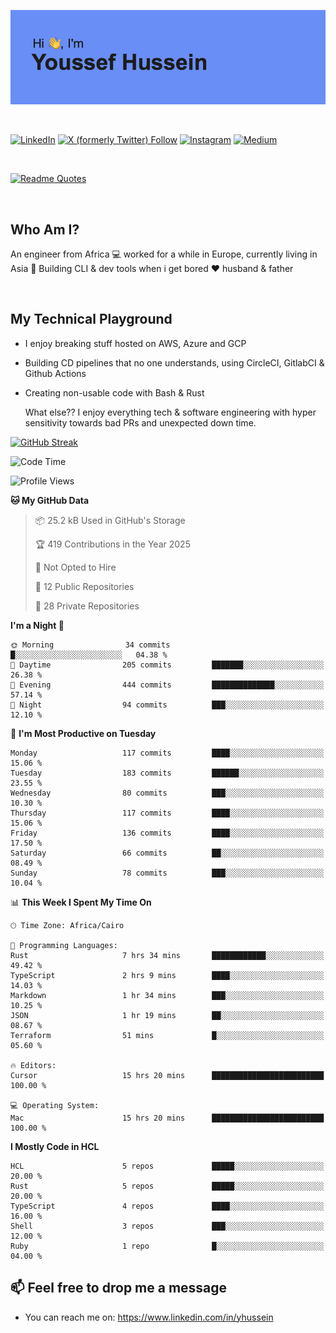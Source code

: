 [![Youssef's GitHub Banner](./assets/youssef-hussein.png)](https://github.com/yorki404)

</br>

[![LinkedIn](https://img.shields.io/badge/linkedin-%230077B5.svg?style=for-the-badge&logo=linkedin&logoColor=white)](https://www.linkedin.com/in/yhussein/)
[![X (formerly Twitter) Follow](https://img.shields.io/twitter/follow/devqikHQ?style=for-the-badge&logo=X&logoColor=White&labelColor=White)](https://twitter.com/devqikHQ)
[![Instagram](https://img.shields.io/badge/devqik-E4405F?style=for-the-badge&logo=Instagram&logoColor=white)](https://instagram.com/devqik)
[![Medium](https://img.shields.io/badge/Medium-12100E?style=for-the-badge&logo=medium&logoColor=white)](https://medium.com/@devqik)

</br>

[![Readme Quotes](https://quotes-github-readme.vercel.app/api?type=horizontal&theme=dark)](https://github.com/piyushsuthar/github-readme-quotes)

</br>

## Who Am I?

An engineer from Africa  💻  worked for a while in Europe, currently living in Asia 📡  Building CLI & dev tools when i get bored ❤️ husband & father

</br>

## My Technical Playground

- I enjoy breaking stuff hosted on AWS, Azure and GCP
- Building CD pipelines that no one understands, using CircleCI, GitlabCI & Github Actions
- Creating non-usable code with Bash & Rust

  What else?? I enjoy everything tech & software engineering with hyper sensitivity towards bad PRs and unexpected down time.

[![GitHub Streak](https://streak-stats.demolab.com/?user=devqik&theme=dark)](https://git.io/streak-stats)

<!--START_SECTION:waka-->
![Code Time](http://img.shields.io/badge/Code%20Time-1%2C032%20hrs%2017%20mins-blue)

![Profile Views](http://img.shields.io/badge/Profile%20Views-10-blue)

**🐱 My GitHub Data** 

> 📦 25.2 kB Used in GitHub's Storage 
 > 
> 🏆 419 Contributions in the Year 2025
 > 
> 🚫 Not Opted to Hire
 > 
> 📜 12 Public Repositories 
 > 
> 🔑 28 Private Repositories 
 > 
**I'm a Night 🦉** 

```text
🌞 Morning                34 commits          █░░░░░░░░░░░░░░░░░░░░░░░░   04.38 % 
🌆 Daytime                205 commits         ███████░░░░░░░░░░░░░░░░░░   26.38 % 
🌃 Evening                444 commits         ██████████████░░░░░░░░░░░   57.14 % 
🌙 Night                  94 commits          ███░░░░░░░░░░░░░░░░░░░░░░   12.10 % 
```
📅 **I'm Most Productive on Tuesday** 

```text
Monday                   117 commits         ████░░░░░░░░░░░░░░░░░░░░░   15.06 % 
Tuesday                  183 commits         ██████░░░░░░░░░░░░░░░░░░░   23.55 % 
Wednesday                80 commits          ███░░░░░░░░░░░░░░░░░░░░░░   10.30 % 
Thursday                 117 commits         ████░░░░░░░░░░░░░░░░░░░░░   15.06 % 
Friday                   136 commits         ████░░░░░░░░░░░░░░░░░░░░░   17.50 % 
Saturday                 66 commits          ██░░░░░░░░░░░░░░░░░░░░░░░   08.49 % 
Sunday                   78 commits          ███░░░░░░░░░░░░░░░░░░░░░░   10.04 % 
```


📊 **This Week I Spent My Time On** 

```text
🕑︎ Time Zone: Africa/Cairo

💬 Programming Languages: 
Rust                     7 hrs 34 mins       ████████████░░░░░░░░░░░░░   49.42 % 
TypeScript               2 hrs 9 mins        ████░░░░░░░░░░░░░░░░░░░░░   14.03 % 
Markdown                 1 hr 34 mins        ███░░░░░░░░░░░░░░░░░░░░░░   10.25 % 
JSON                     1 hr 19 mins        ██░░░░░░░░░░░░░░░░░░░░░░░   08.67 % 
Terraform                51 mins             █░░░░░░░░░░░░░░░░░░░░░░░░   05.60 % 

🔥 Editors: 
Cursor                   15 hrs 20 mins      █████████████████████████   100.00 % 

💻 Operating System: 
Mac                      15 hrs 20 mins      █████████████████████████   100.00 % 
```

**I Mostly Code in HCL** 

```text
HCL                      5 repos             █████░░░░░░░░░░░░░░░░░░░░   20.00 % 
Rust                     5 repos             █████░░░░░░░░░░░░░░░░░░░░   20.00 % 
TypeScript               4 repos             ████░░░░░░░░░░░░░░░░░░░░░   16.00 % 
Shell                    3 repos             ███░░░░░░░░░░░░░░░░░░░░░░   12.00 % 
Ruby                     1 repo              █░░░░░░░░░░░░░░░░░░░░░░░░   04.00 % 
```




<!--END_SECTION:waka-->

## 📫 Feel free to drop me a message
- You can reach me on: https://www.linkedin.com/in/yhussein
